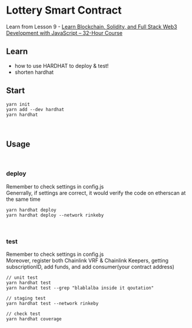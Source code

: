 # Lottery Smart Contract

Learn from Lesson 9 - [Learn Blockchain, Solidity, and Full Stack Web3 Development with JavaScript – 32-Hour Course](https://www.youtube.com/watch?v=gyMwXuJrbJQ)
<br>

## Learn

-   how to use HARDHAT to deploy & test!
-   shorten hardhat
    <br>

## Start

```
yarn init
yarn add --dev hardhat
yarn hardhat
```

<br>

## Usage

<br>

### deploy

Remember to check settings in config.js <br>
Generrally, if settings are correct, it would verify the code on etherscan at the same time

```
yarn hardhat deploy
yarn hardhat deploy --network rinkeby
```

<br>

### test

Remember to check settings in config.js <br>
Moreover, register both Chainlink VRF & Chainlink Keepers, getting subscriptionID, add funds, and add consumer(your contract address)

```
// unit test
yarn hardhat test
yarn hardhat test --grep "blablalba inside it qoutation"

// staging test
yarn hardhat test --network rinkeby
```

```
// check test
yarn hardhat coverage
```
